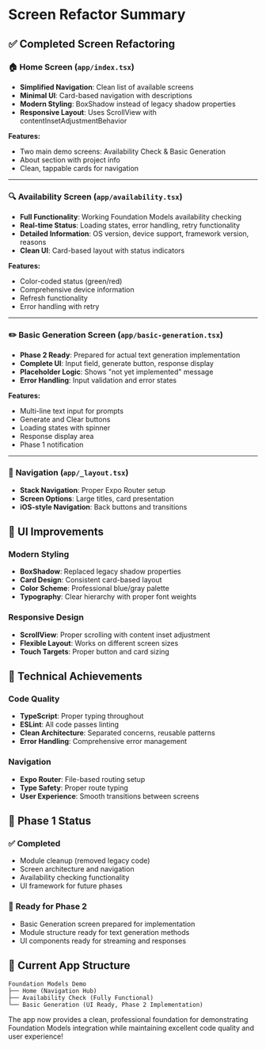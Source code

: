 # Screen Refactor Summary

## ✅ **Completed Screen Refactoring**

### 🏠 **Home Screen (`app/index.tsx`)**
- **Simplified Navigation**: Clean list of available screens
- **Minimal UI**: Card-based navigation with descriptions
- **Modern Styling**: BoxShadow instead of legacy shadow properties
- **Responsive Layout**: Uses ScrollView with contentInsetAdjustmentBehavior

**Features:**
- Two main demo screens: Availability Check & Basic Generation
- About section with project info
- Clean, tappable cards for navigation

---

### 🔍 **Availability Screen (`app/availability.tsx`)**
- **Full Functionality**: Working Foundation Models availability checking
- **Real-time Status**: Loading states, error handling, retry functionality
- **Detailed Information**: OS version, device support, framework version, reasons
- **Clean UI**: Card-based layout with status indicators

**Features:**
- Color-coded status (green/red)
- Comprehensive device information
- Refresh functionality
- Error handling with retry

---

### ✏️ **Basic Generation Screen (`app/basic-generation.tsx`)**
- **Phase 2 Ready**: Prepared for actual text generation implementation
- **Complete UI**: Input field, generate button, response display
- **Placeholder Logic**: Shows "not yet implemented" message
- **Error Handling**: Input validation and error states

**Features:**
- Multi-line text input for prompts
- Generate and Clear buttons
- Loading states with spinner
- Response display area
- Phase 1 notification

---

### 🧭 **Navigation (`app/_layout.tsx`)**
- **Stack Navigation**: Proper Expo Router setup
- **Screen Options**: Large titles, card presentation
- **iOS-style Navigation**: Back buttons and transitions

## 🎨 **UI Improvements**

### Modern Styling
- **BoxShadow**: Replaced legacy shadow properties
- **Card Design**: Consistent card-based layout
- **Color Scheme**: Professional blue/gray palette
- **Typography**: Clear hierarchy with proper font weights

### Responsive Design
- **ScrollView**: Proper scrolling with content inset adjustment
- **Flexible Layout**: Works on different screen sizes
- **Touch Targets**: Proper button and card sizing

## 🔧 **Technical Achievements**

### Code Quality
- **TypeScript**: Proper typing throughout
- **ESLint**: All code passes linting
- **Clean Architecture**: Separated concerns, reusable patterns
- **Error Handling**: Comprehensive error management

### Navigation
- **Expo Router**: File-based routing setup
- **Type Safety**: Proper route typing
- **User Experience**: Smooth transitions between screens

## 🚀 **Phase 1 Status**

### ✅ **Completed**
- Module cleanup (removed legacy code)
- Screen architecture and navigation
- Availability checking functionality
- UI framework for future phases

### 🎯 **Ready for Phase 2**
- Basic Generation screen prepared for implementation
- Module structure ready for text generation methods
- UI components ready for streaming and responses

## 📱 **Current App Structure**

```
Foundation Models Demo
├── Home (Navigation Hub)
├── Availability Check (Fully Functional)
└── Basic Generation (UI Ready, Phase 2 Implementation)
```

The app now provides a clean, professional foundation for demonstrating Foundation Models integration while maintaining excellent code quality and user experience!